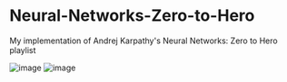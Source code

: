 # Neural-Networks-Zero-to-Hero

My implementation of Andrej Karpathy's Neural Networks: Zero to Hero playlist

![image](https://github.com/user-attachments/assets/4179366b-252a-46f6-8c1b-9bdf45cbad3a)
![image](https://github.com/Mihik197/Neural-Networks-Zero-to-Hero/assets/68446144/41f053ad-dcf5-4157-9fec-61ee22d286ff)
